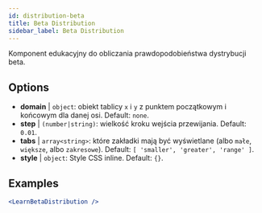 ```yaml
---
id: distribution-beta
title: Beta Distribution
sidebar_label: Beta Distribution
---
```


Komponent edukacyjny do obliczania prawdopodobieństwa dystrybucji beta.

## Options

* __domain__ | `object`: obiekt tablicy `x` i `y` z punktem początkowym i końcowym dla danej osi. Default: `none`.
* __step__ | `(number|string)`: wielkość kroku wejścia przewijania. Default: `0.01`.
* __tabs__ | `array<string>`: które zakładki mają być wyświetlane (albo `małe`, `większe`, albo `zakresowe`). Default: `[
  'smaller',
  'greater',
  'range'
]`.
* __style__ | `object`: Style CSS inline. Default: `{}`.


## Examples

```jsx live
<LearnBetaDistribution />
```


